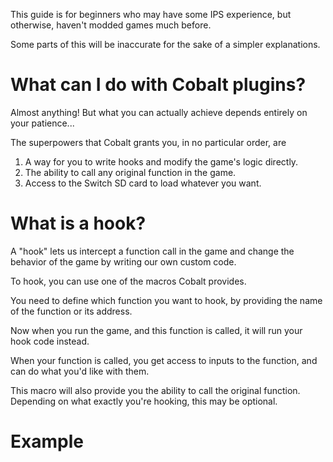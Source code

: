 This guide is for beginners who may have some IPS experience, but otherwise, haven't modded games much before.

Some parts of this will be inaccurate for the sake of a simpler explanations.

# What can I do with Cobalt plugins? 
Almost anything! But what you can actually achieve depends entirely on your patience...

The superpowers that Cobalt grants you, in no particular order, are
1. A way for you to write hooks and modify the game's logic directly.
2. The ability to call any original function in the game.
3. Access to the Switch SD card to load whatever you want.

# What is a hook?
A "hook" lets us intercept a function call in the game and change the behavior of the game by writing our own custom code.

To hook, you can use one of the macros Cobalt provides.

You need to define which function you want to hook, by providing the name of the function or its address.

Now when you run the game, and this function is called, it will run your hook code instead.

When your function is called, you get access to inputs to the function, and can do what you'd like with them.

This macro will also provide you the ability to call the original function. Depending on what exactly you're hooking, this may be optional. 

# Example




 